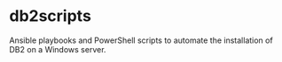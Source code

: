 # db2scripts
Ansible playbooks and PowerShell scripts to automate the installation of DB2 on a Windows server. 
